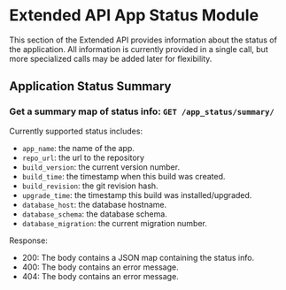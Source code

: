 # Extended API App Status Module

This section of the Extended API provides information about the
status of the application. All information is currently provided
in a single call, but more specialized calls may be added later
for flexibility.

## Application Status Summary

### Get a summary map of status info: `GET /app_status/summary/`

Currently supported status includes:
* `app_name`: the name of the app.
* `repo_url`: the url to the repository
* `build_version`: the current version number.
* `build_time`: the timestamp when this build was created.
* `build_revision`: the git revision hash.
* `upgrade_time`: the timestamp this build was installed/upgraded.
* `database_host`: the database hostname.
* `database_schema`: the database schema.
* `database_migration`: the current migration number.

Response:
* 200: The body contains a JSON map containing the status info.
* 400: The body contains an error message.
* 404: The body contains an error message.

